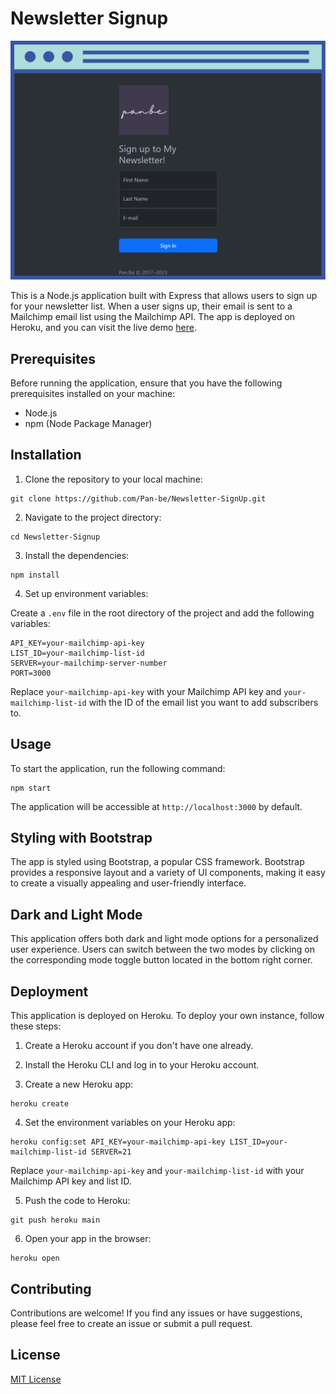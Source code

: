 # Newsletter Signup

<img src="public/images/SignUp.png">

This is a Node.js application built with Express that allows users to sign up for your newsletter list. When a user signs up, their email is sent to a Mailchimp email list using the Mailchimp API. The app is deployed on Heroku, and you can visit the live demo [here](your-demo-link).

## Prerequisites

Before running the application, ensure that you have the following prerequisites installed on your machine:

- Node.js
- npm (Node Package Manager)

## Installation

1. Clone the repository to your local machine:

```shell
git clone https://github.com/Pan-be/Newsletter-SignUp.git
```

2. Navigate to the project directory:

```shell
cd Newsletter-Signup
```

3. Install the dependencies:

```shell
npm install
```

4. Set up environment variables:

Create a `.env` file in the root directory of the project and add the following variables:

```plaintext
API_KEY=your-mailchimp-api-key
LIST_ID=your-mailchimp-list-id
SERVER=your-mailchimp-server-number
PORT=3000
```

Replace `your-mailchimp-api-key` with your Mailchimp API key and `your-mailchimp-list-id` with the ID of the email list you want to add subscribers to.

## Usage

To start the application, run the following command:

```shell
npm start
```

The application will be accessible at `http://localhost:3000` by default.

## Styling with Bootstrap
The app is styled using Bootstrap, a popular CSS framework. Bootstrap provides a responsive layout and a variety of UI components, making it easy to create a visually appealing and user-friendly interface.

## Dark and Light Mode
This application offers both dark and light mode options for a personalized user experience. Users can switch between the two modes by clicking on the corresponding mode toggle button located in the bottom right corner.

## Deployment

This application is deployed on Heroku. To deploy your own instance, follow these steps:

1. Create a Heroku account if you don't have one already.

2. Install the Heroku CLI and log in to your Heroku account.

3. Create a new Heroku app:

```shell
heroku create
```

4. Set the environment variables on your Heroku app:

```shell
heroku config:set API_KEY=your-mailchimp-api-key LIST_ID=your-mailchimp-list-id SERVER=21
```

Replace `your-mailchimp-api-key` and `your-mailchimp-list-id` with your Mailchimp API key and list ID.

5. Push the code to Heroku:

```shell
git push heroku main
```

6. Open your app in the browser:

```shell
heroku open
```

## Contributing

Contributions are welcome! If you find any issues or have suggestions, please feel free to create an issue or submit a pull request.

## License

[MIT License](LICENSE)
